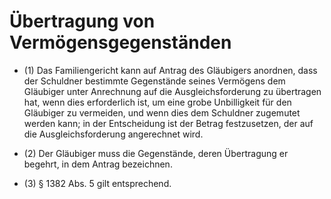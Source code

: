 # Übertragung von Vermögensgegenständen

- (1) Das Familiengericht kann auf Antrag des Gläubigers anordnen, dass der Schuldner bestimmte Gegenstände seines Vermögens dem Gläubiger unter Anrechnung auf die Ausgleichsforderung zu übertragen hat, wenn dies erforderlich ist, um eine grobe Unbilligkeit für den Gläubiger zu vermeiden, und wenn dies dem Schuldner zugemutet werden kann; in der Entscheidung ist der Betrag festzusetzen, der auf die Ausgleichsforderung angerechnet wird.

- (2) Der Gläubiger muss die Gegenstände, deren Übertragung er begehrt, in dem Antrag bezeichnen.

- (3) § 1382 Abs. 5 gilt entsprechend.

